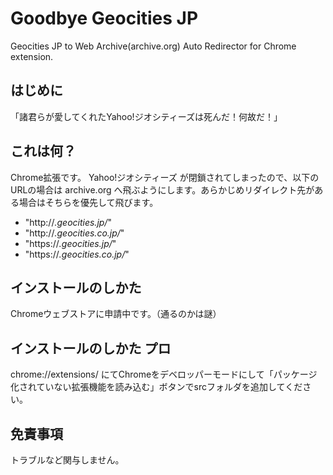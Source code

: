 # Goodbye Geocities JP
Geocities JP to Web Archive(archive.org) Auto Redirector for Chrome extension.

## はじめに

「諸君らが愛してくれたYahoo!ジオシティーズは死んだ！何故だ！」

## これは何？

Chrome拡張です。
Yahoo!ジオシティーズ が閉鎖されてしまったので、以下のURLの場合は archive.org へ飛ぶようにします。あらかじめリダイレクト先がある場合はそちらを優先して飛びます。

- "http://*.geocities.jp/*"
- "http://*.geocities.co.jp/*"
- "https://*.geocities.jp/*"
- "https://*.geocities.co.jp/*"

## インストールのしかた

Chromeウェブストアに申請中です。（通るのかは謎）

## インストールのしかた プロ

chrome://extensions/ にてChromeをデベロッパーモードにして「パッケージ化されていない拡張機能を読み込む」ボタンでsrcフォルダを追加してください。

## 免責事項

トラブルなど関与しません。
